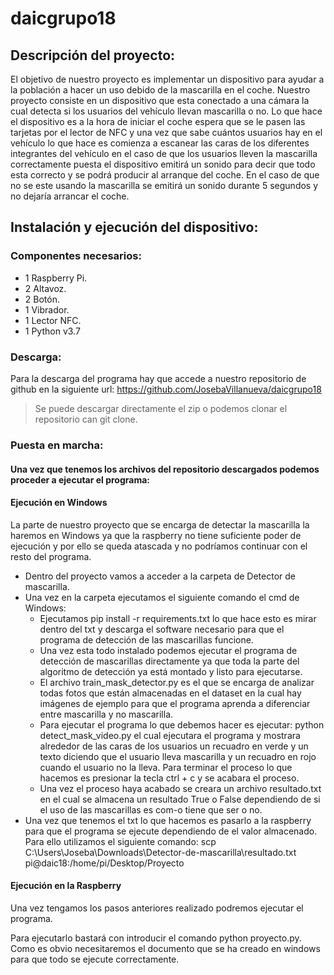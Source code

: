 # daicgrupo18

## Descripción del proyecto:
El objetivo de nuestro proyecto es implementar un dispositivo para ayudar a la población a hacer un uso debido de la mascarilla en el coche. Nuestro proyecto consiste en un dispositivo que esta conectado a una cámara la cual detecta si los usuarios del vehículo llevan mascarilla o no. Lo que hace el dispositivo es a la hora de iniciar el coche espera que se le pasen las tarjetas por el lector de NFC y una vez que sabe cuántos usuarios hay en el vehículo lo que hace es comienza a  escanear las caras de los diferentes integrantes del vehículo en el caso de que los usuarios lleven la mascarilla correctamente puesta el dispositivo emitirá un sonido para decir que todo esta correcto y se podrá producir al arranque del coche. En el caso de que no se este usando la mascarilla se emitirá un sonido durante 5 segundos y no dejaría arrancar el coche.

## Instalación y ejecución del dispositivo:
### Componentes necesarios:
- 1 Raspberry Pi.
- 2 Altavoz.
- 2 Botón.
- 1 Vibrador.
- 1 Lector NFC.
- 1 Python v3.7

### Descarga:
Para la descarga del programa hay que accede a nuestro repositorio de github en la siguiente url: https://github.com/JosebaVillanueva/daicgrupo18
> Se puede descargar directamente el zip o podemos clonar el repositorio can git clone.

### Puesta en marcha:
#### Una vez que tenemos los archivos del repositorio descargados podemos proceder a ejecutar el programa:
#### Ejecución en Windows
La parte de nuestro proyecto que se encarga de detectar la mascarilla la haremos en Windows ya que la raspberry no tiene suficiente poder de ejecución y por ello se queda atascada y no podríamos continuar con el resto del programa.
- Dentro del proyecto vamos a acceder a la carpeta de Detector de mascarilla.
- Una vez en la carpeta ejecutamos el siguiente comando el cmd de Windows: 
  - Ejecutamos pip install -r requirements.txt lo que hace esto es mirar dentro del txt y descarga el software necesario para que el programa de detección de las mascarillas funcione.
  - Una vez esta todo instalado podemos ejecutar el programa de detección de mascarillas directamente ya que toda la parte del algoritmo de detección ya está montado y listo para ejecutarse.  
  - El archivo train_mask_detector.py es el que se encarga de analizar todas fotos que están almacenadas en el dataset en la cual hay imágenes de ejemplo para que el programa aprenda a diferenciar entre mascarilla y no mascarilla.
  - Para ejecutar el programa lo que debemos hacer es ejecutar: python detect_mask_video.py el cual ejecutara el programa y mostrara alrededor de las caras de los usuarios un recuadro en verde y un texto diciendo que el usuario lleva mascarilla y un recuadro en rojo cuando el usuario no la lleva. Para terminar el proceso lo que hacemos es presionar la tecla ctrl + c y se acabara el proceso.
  - Una vez el proceso haya acabado se creara un archivo resultado.txt en el cual se almacena un resultado True o False dependiendo de si el uso de las mascarillas es com-o tiene que ser o no.   
- Una vez que tenemos el txt lo que hacemos es pasarlo a la raspberry para que el programa se ejecute dependiendo de el valor almacenado. Para ello utilizamos el siguiente comando: scp C:\Users\Joseba\Downloads\Detector-de-mascarilla\resultado.txt pi@daic18:/home/pi/Desktop/Proyecto

#### Ejecución en la Raspberry
Una vez tengamos los pasos anteriores realizado podremos ejecutar el programa.

Para ejecutarlo bastará con introducir el comando python proyecto.py. Como es obvio necesitaremos el documento que se ha creado en windows para que todo se ejecute correctamente. 
